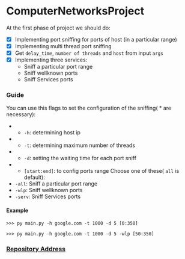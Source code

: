 # ComputerNetworksProject
At the first phase of project we should do:
- [x] Implementing port sniffing for ports of host (in a particular range)
- [x] Implementing multi thread port sniffing
- [x] Get `delay_time`, `number of threads` and `host` from input `args`
- [x] Implementing three services:
    - Sniff a particular port range
    - Sniff wellknown ports 
    - Sniff Services ports 

### Guide
You can use this flags to set the configuration of the sniffing( * are necessary):
- * `-h`: determining host ip
- * `-t`: determining maximum number of threads
- * `-d`: setting the waiting time for each port sniff
- * `[start:end]`: to config ports range
Choose one of these( `all` is default):
- `-all`: Sniff a particular port range
- `-wlp`: Sniff wellknown ports
- `-serv`: Sniff Services ports
#### Example

```
>>> py main.py -h google.com -t 1000 -d 5 [0:350]

```

```
>>> py main.py -h google.com -t 1000 -d 5 -wlp [50:350]

```
### [Repository Address](https://github.com/Mehran-Kazemnia/ComputerNetworksProject)
